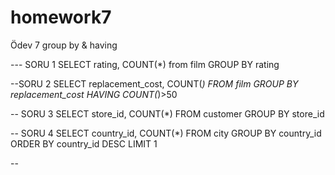 # homework7
Ödev 7 group by &amp; having 

--- SORU 1
SELECT rating, COUNT(*) from film
GROUP BY rating

--SORU 2
SELECT replacement_cost, COUNT(*) FROM film
GROUP BY replacement_cost
HAVING COUNT(*)>50

-- SORU 3
SELECT store_id, COUNT(*) FROM customer
GROUP BY store_id

-- SORU 4
SELECT country_id, COUNT(*) FROM city
GROUP BY country_id
ORDER BY country_id DESC
LIMIT 1

--

